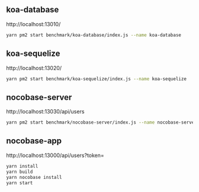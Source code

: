 ## koa-database

http://localhost:13010/

```bash
yarn pm2 start benchmark/koa-database/index.js --name koa-database
```

## koa-sequelize

http://localhost:13020/

```bash
yarn pm2 start benchmark/koa-sequelize/index.js --name koa-sequelize
```

## nocobase-server

http://localhost:13030/api/users

```bash
yarn pm2 start benchmark/nocobase-server/index.js --name nocobase-server
```

## nocobase-app

http://localhost:13000/api/users?token=

```bash
yarn install
yarn build
yarn nocobase install
yarn start
```

